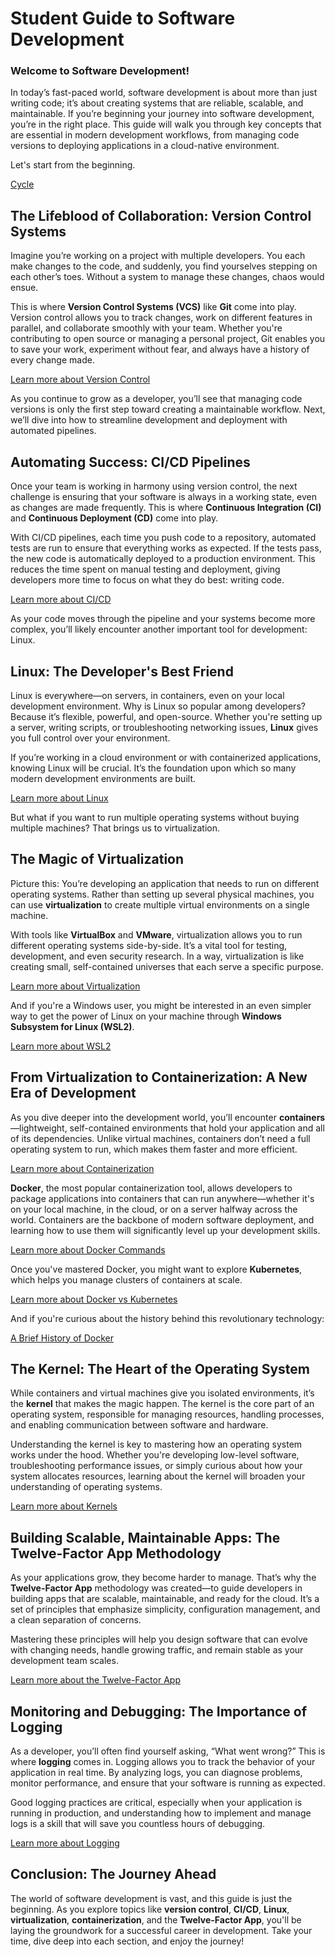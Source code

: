 # Student Guide to Software Development

### Welcome to Software Development!

In today’s fast-paced world, software development is about more than just writing code; it’s about creating systems that are reliable, scalable, and maintainable. If you’re beginning your journey into software development, you’re in the right place. This guide will walk you through key concepts that are essential in modern development workflows, from managing code versions to deploying applications in a cloud-native environment.

Let's start from the beginning.


[Cycle](./images/dev.jpg)

## The Lifeblood of Collaboration: Version Control Systems

Imagine you’re working on a project with multiple developers. You each make changes to the code, and suddenly, you find yourselves stepping on each other’s toes. Without a system to manage these changes, chaos would ensue.

This is where **Version Control Systems (VCS)** like **Git** come into play. Version control allows you to track changes, work on different features in parallel, and collaborate smoothly with your team. Whether you're contributing to open source or managing a personal project, Git enables you to save your work, experiment without fear, and always have a history of every change made.

[Learn more about Version Control](https://github.com/cr432/is373guide/blob/development/VersionControl.md)

As you continue to grow as a developer, you’ll see that managing code versions is only the first step toward creating a maintainable workflow. Next, we’ll dive into how to streamline development and deployment with automated pipelines.

## Automating Success: CI/CD Pipelines

Once your team is working in harmony using version control, the next challenge is ensuring that your software is always in a working state, even as changes are made frequently. This is where **Continuous Integration (CI)** and **Continuous Deployment (CD)** come into play.

With CI/CD pipelines, each time you push code to a repository, automated tests are run to ensure that everything works as expected. If the tests pass, the new code is automatically deployed to a production environment. This reduces the time spent on manual testing and deployment, giving developers more time to focus on what they do best: writing code.

[Learn more about CI/CD](https://github.com/cr432/is373guide/blob/development/CICD.md)

As your code moves through the pipeline and your systems become more complex, you’ll likely encounter another important tool for development: Linux.

## Linux: The Developer's Best Friend

Linux is everywhere—on servers, in containers, even on your local development environment. Why is Linux so popular among developers? Because it’s flexible, powerful, and open-source. Whether you're setting up a server, writing scripts, or troubleshooting networking issues, **Linux** gives you full control over your environment.

If you’re working in a cloud environment or with containerized applications, knowing Linux will be crucial. It’s the foundation upon which so many modern development environments are built.

[Learn more about Linux](https://github.com/cr432/is373guide/blob/development/Linux.md)

But what if you want to run multiple operating systems without buying multiple machines? That brings us to virtualization.

## The Magic of Virtualization

Picture this: You’re developing an application that needs to run on different operating systems. Rather than setting up several physical machines, you can use **virtualization** to create multiple virtual environments on a single machine. 

With tools like **VirtualBox** and **VMware**, virtualization allows you to run different operating systems side-by-side. It’s a vital tool for testing, development, and even security research. In a way, virtualization is like creating small, self-contained universes that each serve a specific purpose.

[Learn more about Virtualization](https://github.com/cr432/is373guide/blob/development/virtualization.md)

And if you're a Windows user, you might be interested in an even simpler way to get the power of Linux on your machine through **Windows Subsystem for Linux (WSL2)**.

[Learn more about WSL2](https://github.com/cr432/is373guide/blob/development/WSL2.md)

## From Virtualization to Containerization: A New Era of Development

As you dive deeper into the development world, you’ll encounter **containers**—lightweight, self-contained environments that hold your application and all of its dependencies. Unlike virtual machines, containers don’t need a full operating system to run, which makes them faster and more efficient.

[Learn more about Containerization](https://github.com/cr432/is373guide/blob/development/containerization.md)

**Docker**, the most popular containerization tool, allows developers to package applications into containers that can run anywhere—whether it's on your local machine, in the cloud, or on a server halfway across the world. Containers are the backbone of modern software deployment, and learning how to use them will significantly level up your development skills.

[Learn more about Docker Commands](https://github.com/cr432/is373guide/blob/development/dockercommands.md)

Once you've mastered Docker, you might want to explore **Kubernetes**, which helps you manage clusters of containers at scale.

[Learn more about Docker vs Kubernetes](https://github.com/cr432/is373guide/blob/development/dockervskubernetes.md)

And if you're curious about the history behind this revolutionary technology:

[A Brief History of Docker](https://github.com/cr432/is373guide/blob/development/historyofdocker.md)

## The Kernel: The Heart of the Operating System

While containers and virtual machines give you isolated environments, it’s the **kernel** that makes the magic happen. The kernel is the core part of an operating system, responsible for managing resources, handling processes, and enabling communication between software and hardware.

Understanding the kernel is key to mastering how an operating system works under the hood. Whether you're developing low-level software, troubleshooting performance issues, or simply curious about how your system allocates resources, learning about the kernel will broaden your understanding of operating systems.

[Learn more about Kernels](https://github.com/cr432/is373guide/blob/development/kernel.md)

## Building Scalable, Maintainable Apps: The Twelve-Factor App Methodology

As your applications grow, they become harder to manage. That’s why the **Twelve-Factor App** methodology was created—to guide developers in building apps that are scalable, maintainable, and ready for the cloud. It’s a set of principles that emphasize simplicity, configuration management, and a clean separation of concerns.

Mastering these principles will help you design software that can evolve with changing needs, handle growing traffic, and remain stable as your development team scales.

[Learn more about the Twelve-Factor App](https://github.com/cr432/is373guide/blob/development/TwelveFactorApp.md)

## Monitoring and Debugging: The Importance of Logging

As a developer, you’ll often find yourself asking, “What went wrong?” This is where **logging** comes in. Logging allows you to track the behavior of your application in real time. By analyzing logs, you can diagnose problems, monitor performance, and ensure that your software is running as expected.

Good logging practices are critical, especially when your application is running in production, and understanding how to implement and manage logs is a skill that will save you countless hours of debugging.

[Learn more about Logging](https://github.com/cr432/is373guide/blob/development/Logging.md)

## Conclusion: The Journey Ahead

The world of software development is vast, and this guide is just the beginning. As you explore topics like **version control**, **CI/CD**, **Linux**, **virtualization**, **containerization**, and the **Twelve-Factor App**, you'll be laying the groundwork for a successful career in development. Take your time, dive deep into each section, and enjoy the journey!